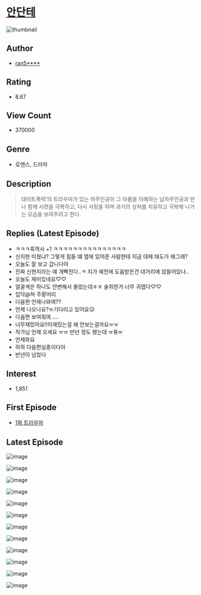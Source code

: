 # [안단테](https://comic.naver.com/bestChallenge/list?titleId=735360)
![thumbnail](https://image-comic.pstatic.net/user_contents_data/challenge_comic/2019/10/10/314416/thumbnail_202x1646381a562_912b_419f_8170_0dd274340f33_00003650.JPEG)

## Author
- [ran5****](https://comic.naver.com/artistTitle?id=314416)

## Rating
- 8.67

## View Count
- 370000

## Genre
- 로맨스, 드라마

## Description
> 데이트폭력’의 트라우마가 있는 여주인공이 그 아픔을 이해하는 남자주인공과 만나 함께 시련을 극복하고, 다시 사랑을 하며 과거의 상처를 치유하고 극복해 나가는 모습을 보여주려고 한다.

## Replies (Latest Episode)
- ㅋㅋㅋ흑역사 +1 ㅋㅋㅋㅋㅋㅋㅋㅋㅋㅋㅋㅋㅋㅋㅋ
- 신지현 미쳤냐? 그렇게 힘들 떄 옆에 있어준 사람한테 지금 대체 태도가 왜그래?
- 오늘도 잘 보고 갑니다아
- 진짜 신현지라는 얘 개빡친다..ㅋ 지가 예전에 도움받은건 대가리에 않들어있나..
- 오늘도 재미있네요♡♡
- 얼굴색은 하나도 안변해서 몰랐는데ㅎㅎ 술취한거 너무 귀엽다♡♡
- 입닥@쳐 주황머리
- 다음편 언제나와여??
- 언제 나오나요?ㅠ기다리고 있어요😥
- 다음편 보여줘여.....
- 너무재밌어요!!이재밌는걸 왜 안보는걸까요ㅠㅠ
- 작가님 언제 오세요 ㅠㅠ 반년 정도 됐는데 ㅠ퓨ㅠ
- 언제와요
- 하하 다음편실종이다아
- 반년이 넘었다

## Interest
- 1,851

## First Episode
- [1화 트라우마](https://comic.naver.com/bestChallenge/detail?titleId=735360&no=1)

## Latest Episode
![image](https://image-comic.pstatic.net/user_contents_data/challenge_comic/2019/12/11/314416/upload_3688559378264580405.jpeg)

![image](https://image-comic.pstatic.net/user_contents_data/challenge_comic/2019/12/11/314416/upload_4062866307227334193.jpeg)

![image](https://image-comic.pstatic.net/user_contents_data/challenge_comic/2019/12/11/314416/upload_4123099564211463736.jpeg)

![image](https://image-comic.pstatic.net/user_contents_data/challenge_comic/2019/12/11/314416/upload_3919319355371173174.jpeg)

![image](https://image-comic.pstatic.net/user_contents_data/challenge_comic/2019/12/11/314416/upload_7292847533165261105.jpeg)

![image](https://image-comic.pstatic.net/user_contents_data/challenge_comic/2019/12/11/314416/upload_7363726665486381669.jpeg)

![image](https://image-comic.pstatic.net/user_contents_data/challenge_comic/2019/12/11/314416/upload_3690761687958434660.jpeg)

![image](https://image-comic.pstatic.net/user_contents_data/challenge_comic/2019/12/11/314416/upload_3689402686466570082.jpeg)

![image](https://image-comic.pstatic.net/user_contents_data/challenge_comic/2019/12/11/314416/upload_3774689618170360932.jpeg)

![image](https://image-comic.pstatic.net/user_contents_data/challenge_comic/2019/12/11/314416/upload_3689917258730254391.jpeg)

![image](https://image-comic.pstatic.net/user_contents_data/challenge_comic/2019/12/11/314416/upload_3558519224071906864.jpeg)

![image](https://image-comic.pstatic.net/user_contents_data/challenge_comic/2019/12/11/314416/upload_7378081670956593207.jpeg)

